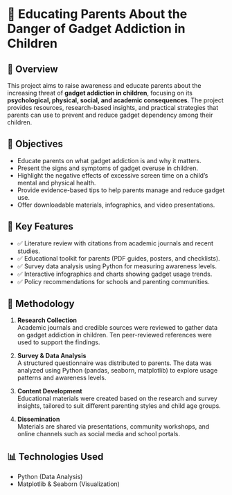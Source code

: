 # 📱 Educating Parents About the Danger of Gadget Addiction in Children

## 🧠 Overview

This project aims to raise awareness and educate parents about the increasing threat of **gadget addiction in children**, focusing on its **psychological, physical, social, and academic consequences**. The project provides resources, research-based insights, and practical strategies that parents can use to prevent and reduce gadget dependency among their children.

## 🎯 Objectives

- Educate parents on what gadget addiction is and why it matters.
- Present the signs and symptoms of gadget overuse in children.
- Highlight the negative effects of excessive screen time on a child’s mental and physical health.
- Provide evidence-based tips to help parents manage and reduce gadget use.
- Offer downloadable materials, infographics, and video presentations.

## 📌 Key Features

- ✅ Literature review with citations from academic journals and recent studies.
- ✅ Educational toolkit for parents (PDF guides, posters, and checklists).
- ✅ Survey data analysis using Python for measuring awareness levels.
- ✅ Interactive infographics and charts showing gadget usage trends.
- ✅ Policy recommendations for schools and parenting communities.

## 🧪 Methodology

1. **Research Collection**  
   Academic journals and credible sources were reviewed to gather data on gadget addiction in children. Ten peer-reviewed references were used to support the findings.

2. **Survey & Data Analysis**  
   A structured questionnaire was distributed to parents. The data was analyzed using Python (pandas, seaborn, matplotlib) to explore usage patterns and awareness levels.

3. **Content Development**  
   Educational materials were created based on the research and survey insights, tailored to suit different parenting styles and child age groups.

4. **Dissemination**  
   Materials are shared via presentations, community workshops, and online channels such as social media and school portals.

## 📊 Technologies Used

- Python (Data Analysis)
- Matplotlib & Seaborn (Visualization)
